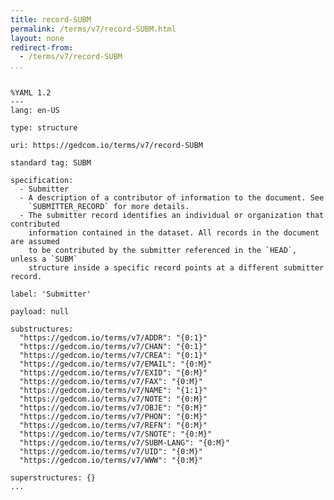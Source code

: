 ```yaml
---
title: record-SUBM
permalink: /terms/v7/record-SUBM.html
layout: none
redirect-from:
  - /terms/v7/record-SUBM
...
```


```

%YAML 1.2
---
lang: en-US

type: structure

uri: https://gedcom.io/terms/v7/record-SUBM

standard tag: SUBM

specification:
  - Submitter
  - A description of a contributor of information to the document. See
    `SUBMITTER_RECORD` for more details.
  - The submitter record identifies an individual or organization that contributed
    information contained in the dataset. All records in the document are assumed
    to be contributed by the submitter referenced in the `HEAD`, unless a `SUBM`
    structure inside a specific record points at a different submitter record.

label: 'Submitter'

payload: null

substructures:
  "https://gedcom.io/terms/v7/ADDR": "{0:1}"
  "https://gedcom.io/terms/v7/CHAN": "{0:1}"
  "https://gedcom.io/terms/v7/CREA": "{0:1}"
  "https://gedcom.io/terms/v7/EMAIL": "{0:M}"
  "https://gedcom.io/terms/v7/EXID": "{0:M}"
  "https://gedcom.io/terms/v7/FAX": "{0:M}"
  "https://gedcom.io/terms/v7/NAME": "{1:1}"
  "https://gedcom.io/terms/v7/NOTE": "{0:M}"
  "https://gedcom.io/terms/v7/OBJE": "{0:M}"
  "https://gedcom.io/terms/v7/PHON": "{0:M}"
  "https://gedcom.io/terms/v7/REFN": "{0:M}"
  "https://gedcom.io/terms/v7/SNOTE": "{0:M}"
  "https://gedcom.io/terms/v7/SUBM-LANG": "{0:M}"
  "https://gedcom.io/terms/v7/UID": "{0:M}"
  "https://gedcom.io/terms/v7/WWW": "{0:M}"

superstructures: {}
...

```
